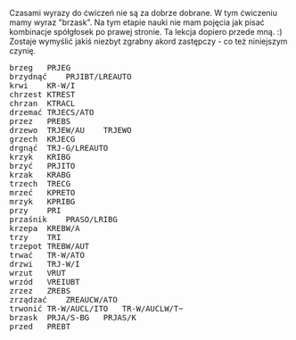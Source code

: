 Czasami wyrazy do ćwiczeń nie są za dobrze dobrane. W tym ćwiczeniu mamy wyraz "brzask". 
Na tym etapie nauki nie mam pojęcia jak pisać kombinacje spółgłosek po prawej stronie. Ta lekcja dopiero przede mną. :)
Zostaje wymyślić jakiś niezbyt zgrabny akord zastępczy - co też niniejszym czynię.
<pre>
brzeg	PRJEG	
brzydnąć	PRJIBT/LREAUTO	
krwi	KR-W/I	
chrzest	KTREST	
chrzan	KTRACL	
drzemać	TRJECS/ATO	
przez	PREBS	
drzewo	TRJEW/AU	TRJEWO
grzech	KRJECG	
drgnąć	TRJ-G/LREAUTO	
krzyk	KRIBG	
brzyć	PRJITO	
krzak	KRABG	
trzech	TRECG	
mrzeć	KPRETO	
mrzyk	KPRIBG	
przy	PRI	
przaśnik	PRASO/LRIBG	
krzepa	KREBW/A	
trzy	TRI	
trzepot	TREBW/AUT	
trwać	TR-W/ATO	
drzwi	TRJ-W/I	
wrzut	VRUT	
wrzód	VREIUBT	
zrzez	ZREBS	
zrządzać	ZREAUCW/ATO	
trwonić	TR-W/AUCL/ITO	TR-W/AUCLW/T~
brzask	PRJA/S-BG	PRJAS/K
przed	PREBT	
</pre>
